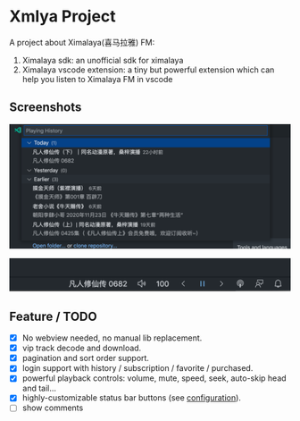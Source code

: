 # Xmlya Project

A project about Ximalaya(喜马拉雅) FM: 

1. Ximalaya sdk: an unofficial sdk for ximalaya
2. Ximalaya vscode extension: a tiny but powerful extension which can help you listen to Ximalaya FM in vscode 


## Screenshots

![quick-pick](https://github.com/stkevintan/xmlya/blob/master/images/quickpick.png?raw=true)

![status-bar](https://github.com/stkevintan/xmlya/blob/master/images/statusbar.png?raw=true)


## Feature / TODO

- [x]  No webview needed, no manual lib replacement.
- [x]  vip track decode and download.
- [x]  pagination and sort order support.
- [x]  login support with history / subscription / favorite / purchased.
- [x]  powerful playback controls: volume, mute, speed, seek, auto-skip head and tail...
- [x]  highly-customizable status bar buttons (see [configuration]()).
- [ ]  show comments